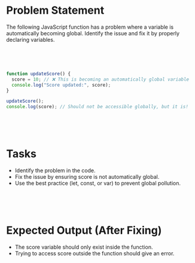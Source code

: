 # Problem Statement

The following JavaScript function has a problem where a variable is automatically becoming global. Identify the issue and fix it by properly declaring variables.

&nbsp;

&nbsp;

```js
function updateScore() {
  score = 10; // ❌ This is becoming an automatically global variable
  console.log("Score updated:", score);
}

updateScore();
console.log(score); // Should not be accessible globally, but it is!
```

&nbsp;

&nbsp;

# Tasks

- Identify the problem in the code.
- Fix the issue by ensuring score is not automatically global.
- Use the best practice (let, const, or var) to prevent global pollution.

&nbsp;

&nbsp;

# Expected Output (After Fixing)

- The score variable should only exist inside the function.
- Trying to access score outside the function should give an error.

&nbsp;

&nbsp;

&nbsp;
